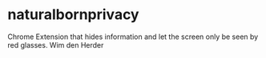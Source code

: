 # naturalbornprivacy
Chrome Extension that hides information and let the screen only be seen by red glasses. Wim den Herder
